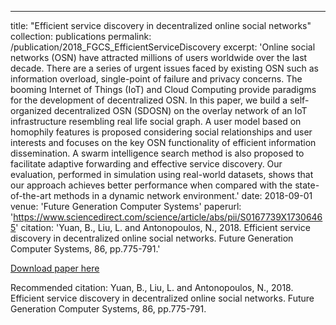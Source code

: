 ---
title: "Efficient service discovery in decentralized online social networks"
collection: publications
permalink: /publication/2018_FGCS_EfficientServiceDiscovery
excerpt: 'Online social networks (OSN) have attracted millions of users worldwide over the last decade. There are a series of urgent issues faced by existing OSN such as information overload, single-point of failure and privacy concerns. The booming Internet of Things (IoT) and Cloud Computing provide paradigms for the development of decentralized OSN. In this paper, we build a self-organized decentralized OSN (SDOSN) on the overlay network of an IoT infrastructure resembling real life social graph. A user model based on homophily features is proposed considering social relationships and user interests and focuses on the key OSN functionality of efficient information dissemination. A swarm intelligence search method is also proposed to facilitate adaptive forwarding and effective service discovery. Our evaluation, performed in simulation using real-world datasets, shows that our approach achieves better performance when compared with the state-of-the-art methods in a dynamic network environment.'
date: 2018-09-01
venue: 'Future Generation Computer Systems'
paperurl: 'https://www.sciencedirect.com/science/article/abs/pii/S0167739X17306465'
citation: 'Yuan, B., Liu, L. and Antonopoulos, N., 2018. Efficient service discovery in decentralized online social networks. Future Generation Computer Systems, 86, pp.775-791.'

[Download paper here](https://www.sciencedirect.com/science/article/abs/pii/S0167739X17306465)

Recommended citation: Yuan, B., Liu, L. and Antonopoulos, N., 2018. Efficient service discovery in decentralized online social networks. Future Generation Computer Systems, 86, pp.775-791.
